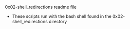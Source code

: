 0x02-shell_redirections readme file
- These scripts run with the bash shell found in the 0x02-shell_redirections directory
